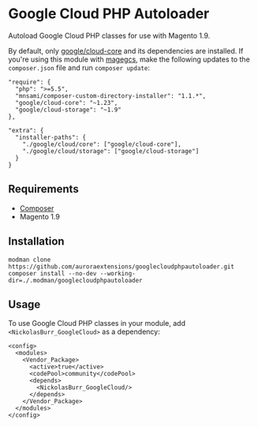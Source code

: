 # Google Cloud PHP Autoloader

Autoload Google Cloud PHP classes for use with Magento 1.9.

By default, only [google/cloud-core](https://packagist.org/packages/google/cloud-core) and its dependencies
are installed. If you're using this module with [magegcs](https://github.com/auroraextensions/magegcs), make the
following updates to the `composer.json` file and run `composer update`:

```
"require": {
  "php": ">=5.5",
  "mnsami/composer-custom-directory-installer": "1.1.*",
  "google/cloud-core": "~1.23",
  "google/cloud-storage": "~1.9"
},
```

```
"extra": {
  "installer-paths": {
    "./google/cloud/core": ["google/cloud-core"],
    "./google/cloud/storage": ["google/cloud-storage"]
  }
}
```

## Requirements

+ [Composer](https://getcomposer.org)
+ Magento 1.9

## Installation

```
modman clone https://github.com/auroraextensions/googlecloudphpautoloader.git
composer install --no-dev --working-dir=./.modman/googlecloudphpautoloader
```

## Usage

To use Google Cloud PHP classes in your module, add `<NickolasBurr_GoogleCloud>` as a dependency:

```
<config>
  <modules>
    <Vendor_Package>
      <active>true</active>
      <codePool>community</codePool>
      <depends>
        <NickolasBurr_GoogleCloud/>
      </depends>
    </Vendor_Package>
  </modules>
</config>
```
